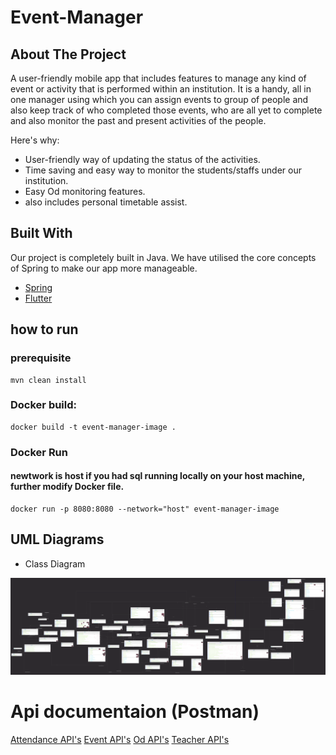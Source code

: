 # Event-Manager
## About The Project

A user-friendly mobile app that includes features to manage any kind of event or activity that is performed within an institution. It is a handy, all in one manager using which you can assign events to group of people and also keep track of who completed those events, who are all yet to complete and also monitor the past and present activities of the people. 

Here's why:
* User-friendly way of updating the status of the activities.
* Time saving and easy way to monitor the students/staffs under our institution.
* Easy Od monitoring features.
* also includes personal timetable assist.

## Built With

Our project is completely built in Java. We have utilised the core concepts of Spring to make our app more manageable.
* [Spring](https://spring.io/)
* [Flutter](https://flutter.dev/)

## how to run

### prerequisite
```shell
mvn clean install
```

### Docker build:
```shell
docker build -t event-manager-image .
```

### Docker Run
#### newtwork is host if you had sql running locally on your host machine, further modify Docker file.
```shell
docker run -p 8080:8080 --network="host" event-manager-image
```

## UML Diagrams

[//]: # (* Entity Relationship Diagram &#40;Soon..&#41;)

[//]: # (![ER Diagram]&#40;UML/ERDiagram.jpg&#41;)

[//]: # (* Use Case Diagram)

[//]: # (![Use Case Diagram]&#40;UML/UseCase.jpg&#41;)

* Class Diagram

![Class Diagram](UML/classDiagram.png)

# Api documentaion (Postman)
[Attendance API's](https://documenter.getpostman.com/view/25479641/2s93JzMgJJ)
[Event API's](https://documenter.getpostman.com/view/25479641/2s93JzMgJL)
[Od API's](https://documenter.getpostman.com/view/25479641/2s93JzMgNb)
[Teacher API's](https://documenter.getpostman.com/view/25479641/2s93JzMgNd)
